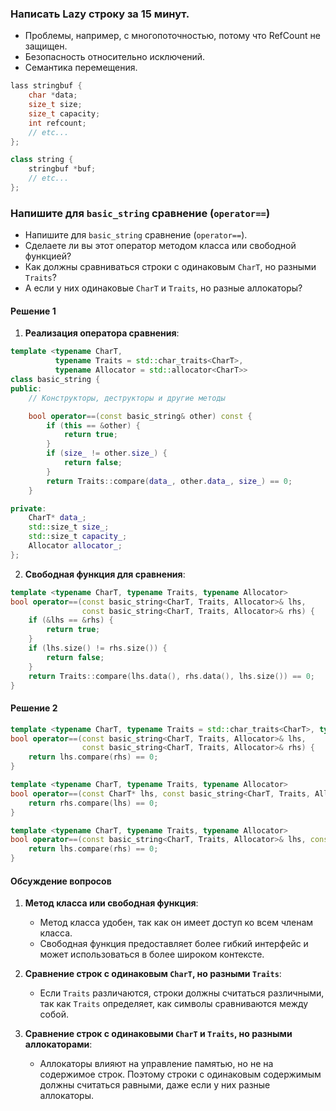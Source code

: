 ### Написать Lazy строку за 15 минут.

- Проблемы, например, с многопоточностью, потому что RefCount не защищен.
- Безопасность относительно исключений.
- Семантика перемещения.

```cpp
lass stringbuf {
    char *data;
    size_t size;
    size_t capacity;
    int refcount;
    // etc...
};

class string {
    stringbuf *buf;
    // etc...
};
```

### Напишите для `basic_string` сравнение (`operator==`)

- Напишите для `basic_string` сравнение (`operator==`).
- Сделаете ли вы этот оператор методом класса или свободной функцией?
- Как должны сравниваться строки с одинаковым `CharT`, но разными `Traits`?
- А если у них одинаковые `CharT` и `Traits`, но разные аллокаторы?

#### Решение 1

1. **Реализация оператора сравнения**:

```cpp
template <typename CharT,
          typename Traits = std::char_traits<CharT>,
          typename Allocator = std::allocator<CharT>>
class basic_string {
public:
    // Конструкторы, деструкторы и другие методы

    bool operator==(const basic_string& other) const {
        if (this == &other) {
            return true;
        }
        if (size_ != other.size_) {
            return false;
        }
        return Traits::compare(data_, other.data_, size_) == 0;
    }

private:
    CharT* data_;
    std::size_t size_;
    std::size_t capacity_;
    Allocator allocator_;
};
```

2. **Свободная функция для сравнения**:

```cpp
template <typename CharT, typename Traits, typename Allocator>
bool operator==(const basic_string<CharT, Traits, Allocator>& lhs,
                const basic_string<CharT, Traits, Allocator>& rhs) {
    if (&lhs == &rhs) {
        return true;
    }
    if (lhs.size() != rhs.size()) {
        return false;
    }
    return Traits::compare(lhs.data(), rhs.data(), lhs.size()) == 0;
}
```

#### Решение 2

```cpp
template <typename CharT, typename Traits = std::char_traits<CharT>, typename Allocator = std::allocator<CharT>>
bool operator==(const basic_string<CharT, Traits, Allocator>& lhs,
                const basic_string<CharT, Traits, Allocator>& rhs) {
    return lhs.compare(rhs) == 0;
}

template <typename CharT, typename Traits, typename Allocator>
bool operator==(const CharT* lhs, const basic_string<CharT, Traits, Allocator>& rhs) {
    return rhs.compare(lhs) == 0;
}

template <typename CharT, typename Traits, typename Allocator>
bool operator==(const basic_string<CharT, Traits, Allocator>& lhs, const CharT* rhs) {
    return lhs.compare(rhs) == 0;
}
```

#### Обсуждение вопросов

1. **Метод класса или свободная функция**:
   - Метод класса удобен, так как он имеет доступ ко всем членам класса.
   - Свободная функция предоставляет более гибкий интерфейс и может использоваться в более широком контексте.

2. **Сравнение строк с одинаковым `CharT`, но разными `Traits`**:
   - Если `Traits` различаются, строки должны считаться различными, так как `Traits` определяет, как символы сравниваются между собой.

3. **Сравнение строк с одинаковыми `CharT` и `Traits`, но разными аллокаторами**:
   - Аллокаторы влияют на управление памятью, но не на содержимое строк. Поэтому строки с одинаковым содержимым должны считаться равными, даже если у них разные аллокаторы.
